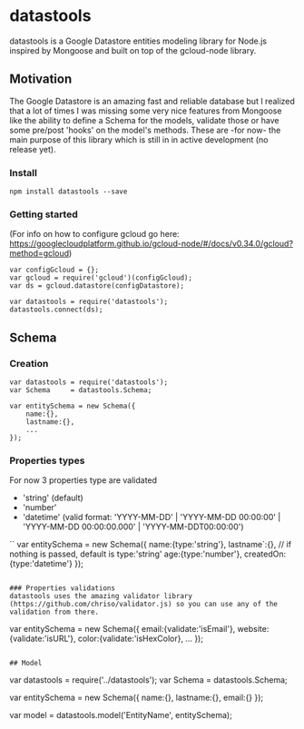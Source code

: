 # datastools
datastools is a Google Datastore entities modeling library for Node.js inspired by Mongoose and built on top of the gcloud-node library.

## Motivation
The Google Datastore is an amazing fast and reliable database but I realized that a lot of times I was missing some very nice features from Mongoose like the
 ability to define a Schema for the models, validate those or have some pre/post 'hooks' on the model's methods. These are -for now- the main purpose of this 
 library which is still in in active development (no release yet).

### Install
 ```
 npm install datastools --save
 ```
 
### Getting started
(For info on how to configure gcloud go here: https://googlecloudplatform.github.io/gcloud-node/#/docs/v0.34.0/gcloud?method=gcloud)
 ```
 var configGcloud = {};
 var gcloud = require('gcloud')(configGcloud);
 var ds = gcloud.datastore(configDatastore);
 
 var datastools = require('datastools');
 datastools.connect(ds);
 ```

## Schema
### Creation
```
var datastools = require('datastools');
var Schema     = datastools.Schema;

var entitySchema = new Schema({
    name:{},
    lastname:{},
    ...
});
```

### Properties types
For now 3 properties type are validated
- 'string' (default)
- 'number'
- 'datetime' (valid format: 'YYYY-MM-DD' | 'YYYY-MM-DD 00:00:00' | 'YYYY-MM-DD 00:00:00.000' | 'YYYY-MM-DDT00:00:00')

``
var entitySchema = new Schema({
    name:{type:'string'},
    lastname`:{},  // if nothing is passed, default is type:'string'
    age:{type:'number'},
    createdOn:{type:'datetime'}
});
```

### Properties validations
datastools uses the amazing validator library (https://github.com/chriso/validator.js) so you can use any of the validation from there.

```
var entitySchema = new Schema({
    email:{validate:'isEmail'},
    website:{validate:'isURL'},
    color:{validate:'isHexColor},
    ...
});
```

## Model

```
var datastools = require('../datastools');
var Schema     = datastools.Schema;

var entitySchema = new Schema({
    name:{},
    lastname:{},
    email:{}
});

var model = datastools.model('EntityName', entitySchema);
```
